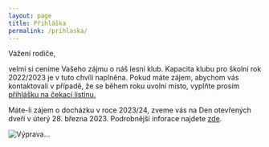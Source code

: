 ```yaml
---
layout: page
title: Přihláška
permalink: /prihlaska/
---
```

Vážení rodiče,

velmi si ceníme Vašeho zájmu o náš lesní klub. Kapacita klubu pro školní rok 2022/2023 je v tuto chvíli naplněna. Pokud máte zájem, abychom vás kontaktovali v případě, že se během roku uvolní místo, vyplňte prosím [přihlášku na čekací listinu.](https://docs.google.com/forms/d/e/1FAIpQLSdpfh4ZLk6OpJroxKuiZqFOHpd_pzUx1cq8JVYJolVMLE8O4A/viewform?usp=sf_link)

Máte-li zájem o docházku v roce 2023/24, zveme vás na Den otevřených dveří v úterý 28. března 2023. Podrobnější inforace najdete [zde](http://www.malejov.eu/2023/02/27/den_otevrenych_dveri.html).


![Výprava...](/assets/gallery/2019-11-13_10-08-24.jpg)
